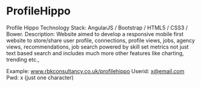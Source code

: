 ProfileHippo
============

Profile Hippo 
Technology Stack: AngularJS / Bootstrap / HTML5 / CSS3 / Bower.
Description: Website aimed to develop a responsive mobile first website to store/share user profile, connections, profile views, jobs, agency views, recommendations, job search powered by skill set metrics not just text based search and includes much more other features like charting, trending etc.,

Example: www.rbkconsultancy.co.uk/profilehippo
Userid: x@email.com
Pwd: x (just one character)

